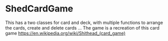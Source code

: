 # ShedCardGame
This has a two classes for card and deck, with multiple functions to arrange the cards, create and delete cards ...
The game is a recreation of this card game https://en.wikipedia.org/wiki/Shithead_(card_game)

